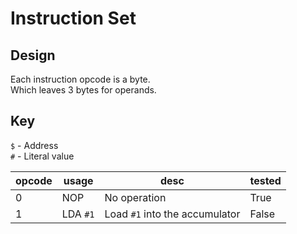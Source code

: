 # Instruction Set
## Design
Each instruction opcode is a byte.  
Which leaves 3 bytes for operands.  
## Key
`$` - Address  
`#` - Literal value  

|opcode|usage|desc|tested|
| --- | --- | --- | --- |
|0|NOP|No operation|True|
|1|LDA `#1`|Load `#1` into the accumulator|False|
